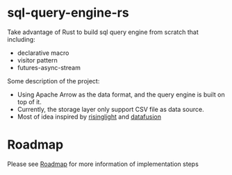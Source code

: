 # sql-query-engine-rs

Take advantage of Rust to build sql query engine from scratch that including:

- declarative macro
- visitor pattern
- futures-async-stream

Some description of the project:
- Using Apache Arrow as the data format, and the query engine is built on top of it.
- Currently, the storage layer only support CSV file as data source.
- Most of idea inspired by [risinglight](https://github.com/risinglightdb/risinglight) and [datafusion](https://github.com/apache/arrow-datafusion)


# Roadmap

Please see [Roadmap](https://github.com/Fedomn/sql-query-engine-rs/issues?q=roadmap) for more information of implementation steps
